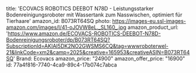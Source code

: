 title: 'ECOVACS ROBOTICS DEEBOT N78D - Leistungsstarker Bodenreinigungsroboter mit Wassertank zum Nasswischen, optimiert für Tierhaare'
amazon_id: B073RT64SQ
photo: https://images-eu.ssl-images-amazon.com/images/I/41-oJOVW8eL._SL160_.jpg
amazon_product_url: 'https://www.amazon.de/ECOVACS-ROBOTICS-DEEBOT-N78D-Bodenreinigungsroboter/dp/B073RT64SQ?SubscriptionId=AKIAI5DK2NO2GWSMS6CQ&tag=wwwroboterwel-21&linkCode=xm2&camp=2025&creative=165953&creativeASIN=B073RT64SQ'
Brand: Ecovacs
amazon_price: "24900"
amazon_offer_price: "16900"
id: 77a4f816-7740-4ca9-89c4-17b074c7abca
